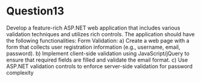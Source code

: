 # Question13
Develop a feature-rich ASP.NET web application that includes
various validation techniques and utilizes rich controls. The
application should have the following functionalities:
Form Validation:
a) Create a web page with a form that collects user registration
information (e.g., username, email, password).
b) Implement client-side validation using JavaScript/jQuery to
ensure that required fields are filled and validate the email
format.
c) Use ASP.NET validation controls to enforce server-side
validation for password complexity
